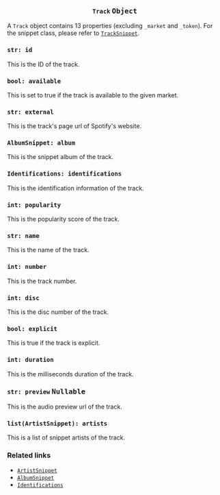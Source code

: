 <h3 align="center"><code>Track</code> <kbd>Object</kbd></h3>

A `Track` object contains 13 properties (excluding `_market` and `_token`). For the snippet class, please refer to [`TrackSnippet`](https://github.com/creuserr/crespot/tree/main/docs/snippet/track.md).

### `str: id`
This is the ID of the track.

### `bool: available`
This is set to true if the track is available to the given market.

### `str: external`
This is the track's page url of Spotify's website.

### `AlbumSnippet: album`
This is the snippet album of the track.

### `Identifications: identifications`
This is the identification information of the track.

### `int: popularity`
This is the popularity score of the track.

### `str: name`
This is the name of the track.

### `int: number`
This is the track number.

### `int: disc`
This is the disc number of the track.

### `bool: explicit`
This is true if the track is explicit.

### `int: duration`
This is the milliseconds duration of the track.

### `str: preview` <kbd>Nullable</kbd>
This is the audio preview url of the track.

### `list(ArtistSnippet): artists`
This is a list of snippet artists of the track.

### Related links

- [`ArtistSnippet`](https://github.com/creuserr/crespot/tree/main/docs/snippet/artist.md)
- [`AlbumSnippet`](https://github.com/creuserr/crespot/tree/main/docs/snippet/album.md)
- [`Identifications`](https://github.com/creuserr/crespot/tree/main/docs/detail/identification.md)

<img src="https://komarev.com/ghpvc/?username=creuserr" alt="" width="0"></img>
